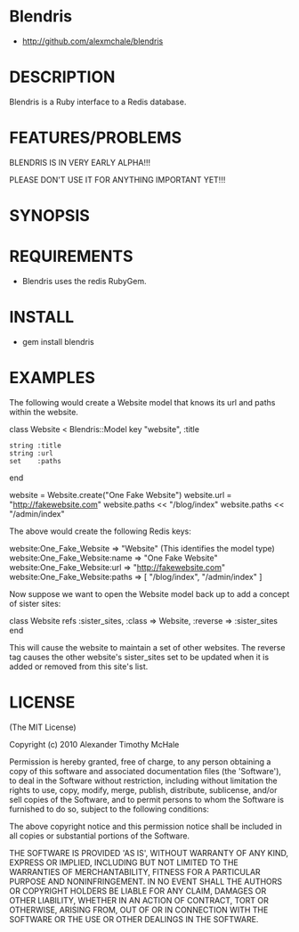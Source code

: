 # Blendris #

* http://github.com/alexmchale/blendris



# DESCRIPTION #

Blendris is a Ruby interface to a Redis database.



# FEATURES/PROBLEMS #

BLENDRIS IS IN VERY EARLY ALPHA!!!

PLEASE DON'T USE IT FOR ANYTHING IMPORTANT YET!!!



# SYNOPSIS #



# REQUIREMENTS #

* Blendris uses the redis RubyGem.



# INSTALL #

* gem install blendris



# EXAMPLES #

The following would create a Website model that knows its url and
paths within the website.

  class Website < Blendris::Model
    key "website", :title

    string :title
    string :url
    set    :paths
  end

  website = Website.create("One Fake Website")
  website.url = "http://fakewebsite.com"
  website.paths << "/blog/index"
  website.paths << "/admin/index"

The above would create the following Redis keys:

  website:One_Fake_Website       => "Website" (This identifies the model type)
  website:One_Fake_Website:name  => "One Fake Website"
  website:One_Fake_Website:url   => "http://fakewebsite.com"
  website:One_Fake_Website:paths => [ "/blog/index", "/admin/index" ]

Now suppose we want to open the Website model back up to add a concept of sister sites:

  class Website
    refs :sister_sites, :class => Website, :reverse => :sister_sites
  end

This will cause the website to maintain a set of other websites.  The reverse tag
causes the other website's sister_sites set to be updated when it is added or removed
from this site's list.



# LICENSE #

(The MIT License)

Copyright (c) 2010 Alexander Timothy McHale

Permission is hereby granted, free of charge, to any person obtaining
a copy of this software and associated documentation files (the
'Software'), to deal in the Software without restriction, including
without limitation the rights to use, copy, modify, merge, publish,
distribute, sublicense, and/or sell copies of the Software, and to
permit persons to whom the Software is furnished to do so, subject to
the following conditions:

The above copyright notice and this permission notice shall be
included in all copies or substantial portions of the Software.

THE SOFTWARE IS PROVIDED 'AS IS', WITHOUT WARRANTY OF ANY KIND,
EXPRESS OR IMPLIED, INCLUDING BUT NOT LIMITED TO THE WARRANTIES OF
MERCHANTABILITY, FITNESS FOR A PARTICULAR PURPOSE AND NONINFRINGEMENT.
IN NO EVENT SHALL THE AUTHORS OR COPYRIGHT HOLDERS BE LIABLE FOR ANY
CLAIM, DAMAGES OR OTHER LIABILITY, WHETHER IN AN ACTION OF CONTRACT,
TORT OR OTHERWISE, ARISING FROM, OUT OF OR IN CONNECTION WITH THE
SOFTWARE OR THE USE OR OTHER DEALINGS IN THE SOFTWARE.
